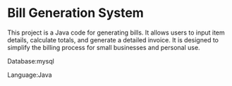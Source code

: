 # Bill Generation System

This project is a Java code for generating bills. It allows users to input item details, calculate totals, and generate a detailed invoice. It is designed to simplify the billing process for small businesses and personal use.

Database:mysql

Language:Java
